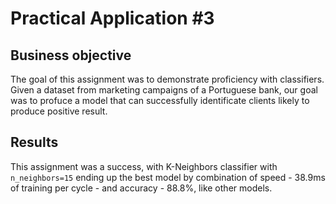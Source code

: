 # Practical Application #3

## Business objective

The goal of this assignment was to demonstrate proficiency with classifiers. Given a dataset from marketing campaigns of a Portuguese bank, our goal was to profuce a model that can successfully identificate clients likely to produce positive result.

## Results

This assignment was a success, with K-Neighbors classifier with `n_neighbors=15` ending up the best model by combination of speed - 38.9ms of training per cycle - and accuracy - 88.8%, like other models.